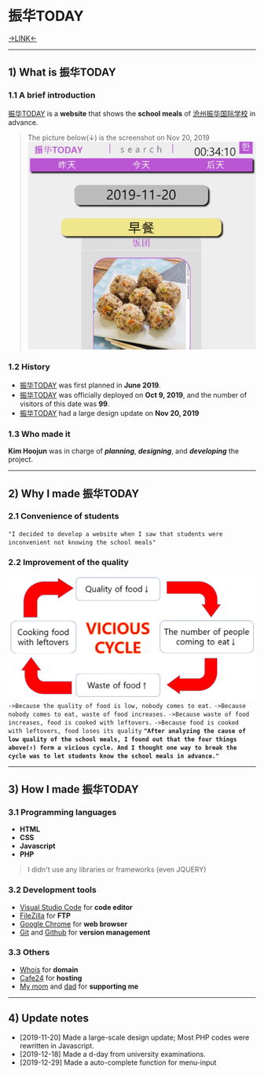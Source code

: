# 振华TODAY
[→LINK←](http://zhenhuatoday.com)
***

## 1) What is 振华TODAY
### 1.1 A brief introduction
[振华TODAY](http://zhenhuatoday.com) is a **website** that shows the **school meals** of [沧州振华国际学校](http://www.pk-edu.com/) in advance.
>The picture below(↓) is the screenshot on Nov 20, 2019
![first_day pic](img/first_day.png)
### 1.2 History
- [振华TODAY](http://zhenhuatoday.com) was first planned in **June 2019**.
- [振华TODAY](http://zhenhuatoday.com) was officially deployed on **Oct 9, 2019**, and the number of visitors of this date was **99**.
- [振华TODAY](http://zhenhuatoday.com) had a large design update on **Nov 20, 2019**
### 1.3 Who made it
**Kim Hoojun** was in charge of ***planning***, ***designing***, and ***developing*** the project.

***

## 2) Why I made 振华TODAY
### 2.1 Convenience of students
`"I decided to develop a website when I saw that students were inconvenient not knowing the school meals"`
### 2.2 Improvement of the quality
![vicious cycle](img/vicious_cycle.png)
`->Because the quality of food is low, nobody comes to eat.`
`->Because nobody comes to eat, waste of food increases.`
`->Because waste of food increases, food is cooked with leftovers.`
`->Because food is cooked with leftovers, food loses its quality`
**`"After analyzing the cause of low quality of the school meals, I found out that the four things above(↑) form a vicious cycle. And I thought one way to break the cycle was to let students know the school meals in advance."`**

***

## 3) How I made 振华TODAY
### 3.1 Programming languages
- **HTML**
- **CSS**
- **Javascript**
- **PHP**
> I didn't use any libraries or frameworks (even JQUERY)
### 3.2 Development tools
- [Visual Studio Code](https://code.visualstudio.com/) for **code editor**
- [FileZilla](https://filezilla-project.org/) for **FTP**
- [Google Chrome](https://www.google.com/intl/ko/chrome/) for **web browser**
- [Git](https://git-scm.com/) and [Github](https://github.com/) for **version management**
### 3.3 Others
- [Whois](http://whois.co.kr/) for **domain**
- [Cafe24](https://www.googleadservices.com/pagead/aclk?sa=L&ai=DChcSEwjC5a6tzPDlAhVBPmAKHUZsCV8YABAAGgJ0bQ&ohost=www.google.com&cid=CAASE-RozymF0NeQotZvWTJDiA5uV8A&sig=AOD64_2wpBYJkE6CNOYCeCZdDhISj6U-yQ&q=&ved=2ahUKEwjt46etzPDlAhXyyosBHROIB-8Q0Qx6BAgPEAE&adurl=) for **hosting**
- [My mom]() and [dad]() for **supporting me**

***

## 4) Update notes
- [2019-11-20] Made a large-scale design update; Most PHP codes were rewritten in Javascript.
- [2019-12-18] Made a d-day from university examinations.
- [2019-12-29] Made a auto-complete function for menu-input